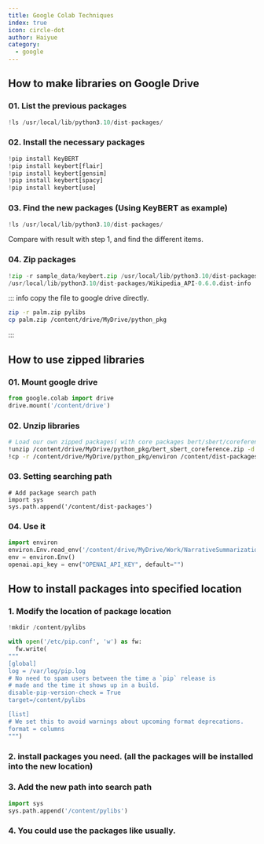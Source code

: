 ```yaml
---
title: Google Colab Techniques
index: true
icon: circle-dot
author: Haiyue
category:
  - google
---
```



## How to make libraries on Google Drive
### 01. List the previous packages
``` python
!ls /usr/local/lib/python3.10/dist-packages/
```
### 02. Install the necessary packages
``` python
!pip install KeyBERT
!pip install keybert[flair]
!pip install keybert[gensim]
!pip install keybert[spacy]
!pip install keybert[use]
```

### 03. Find the new packages (Using KeyBERT as example)
``` python
!ls /usr/local/lib/python3.10/dist-packages/
```
Compare with result with step 1, and find the different items.

### 04. Zip packages
``` python
!zip -r sample_data/keybert.zip /usr/local/lib/python3.10/dist-packages/wikipediaapi     \
/usr/local/lib/python3.10/dist-packages/Wikipedia_API-0.6.0.dist-info
```
::: info
copy the file to google drive directly.
``` bash
zip -r palm.zip pylibs
cp palm.zip /content/drive/MyDrive/python_pkg
```
:::

## How to use zipped libraries
### 01. Mount google drive
``` python
from google.colab import drive
drive.mount('/content/drive')
```
### 02. Unzip libraries
``` bash
# Load our own zipped packages( with core packages bert/sbert/coreference)
!unzip /content/drive/MyDrive/python_pkg/bert_sbert_coreference.zip -d /content/
!cp -r /content/drive/MyDrive/python_pkg/environ /content/dist-packages/ 
```
### 03. Setting searching path
```
# Add package search path
import sys
sys.path.append('/content/dist-packages')
```
### 04. Use it
``` python
import environ
environ.Env.read_env('/content/drive/MyDrive/Work/NarrativeSummarization/local.env')
env = environ.Env()
openai.api_key = env("OPENAI_API_KEY", default="")
```

## How to install packages into specified location
### 1. Modify the location of package location
``` python
!mkdir /content/pylibs

with open('/etc/pip.conf', 'w') as fw:
  fw.write(
"""
[global]
log = /var/log/pip.log
# No need to spam users between the time a `pip` release is
# made and the time it shows up in a build.
disable-pip-version-check = True
target=/content/pylibs

[list]
# We set this to avoid warnings about upcoming format deprecations.
format = columns
""")
```

### 2. install packages you need. (all the packages will be installed into the new location)
### 3. Add the new path into search path
``` python
import sys
sys.path.append('/content/pylibs')
```

### 4. You could use the packages like usually.